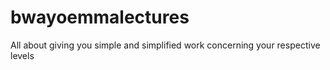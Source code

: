 # bwayoemmalectures
All about giving you simple and simplified work concerning your respective levels
